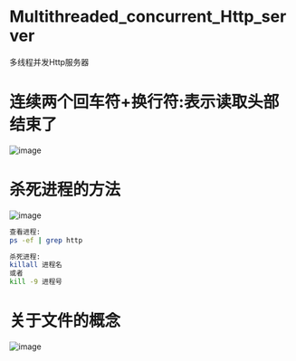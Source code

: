 # Multithreaded_concurrent_Http_server
 多线程并发Http服务器
# 连续两个回车符+换行符:表示读取头部结束了
![image](https://github.com/1AoB/Multithreaded_concurrent_Http_server/assets/78208268/07d2124e-7e4b-4656-bdee-15b69c788f0c)
# 杀死进程的方法
![image](https://github.com/1AoB/Multithreaded_concurrent_Http_server/assets/78208268/a13992fa-5d11-4f18-8e9b-a318083a2f7c)
```bash
查看进程:
ps -ef | grep http

杀死进程:
killall 进程名
或者
kill -9 进程号
```

# 关于文件的概念
![image](https://github.com/1AoB/Multithreaded_concurrent_Http_server/assets/78208268/c8ae6798-e316-4125-bce4-d2b2c7b5324d)

